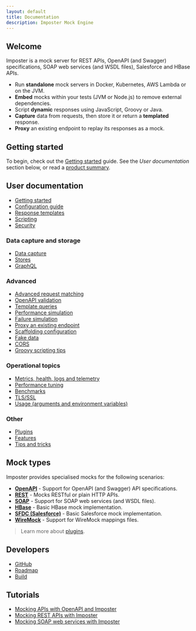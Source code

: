 ```yaml
---
layout: default
title: Documentation
description: Imposter Mock Engine
---
```


## Welcome

Imposter is a mock server for REST APIs, OpenAPI (and Swagger) specifications, SOAP web services (and WSDL files), Salesforce and HBase APIs.

- Run **standalone** mock servers in Docker, Kubernetes, AWS Lambda or on the JVM.
- **Embed** mocks within your tests (JVM or Node.js) to remove external dependencies.
- Script **dynamic** responses using JavaScript, Groovy or Java.
- **Capture** data from requests, then store it or return a **templated** response.
- **Proxy** an existing endpoint to replay its responses as a mock.

## Getting started

To begin, check out the [Getting started](getting_started.md) guide. See the _User documentation_ section below, or read a [product summary](./summary.md).

## User documentation

- [Getting started](getting_started.md)
- [Configuration guide](configuration.md)
- [Response templates](templates.md)
- [Scripting](scripting.md)
- [Security](security.md)

### Data capture and storage

- [Data capture](data_capture.md)
- [Stores](stores.md)
- [GraphQL](stores_graphql.md)

### Advanced

- [Advanced request matching](request_matching.md)
- [OpenAPI validation](openapi_validation.md)
- [Template queries](template_queries.md)
- [Performance simulation](performance_simulation.md)
- [Failure simulation](./failure_simulation.md)
- [Proxy an existing endpoint](proxy_endpoint.md)
- [Scaffolding configuration](scaffold.md)
- [Fake data](fake_data.md)
- [CORS](cors.md)
- [Groovy scripting tips](groovy_tips.md)

### Operational topics

- [Metrics, health, logs and telemetry](metrics_logs_telemetry.md)
- [Performance tuning](./performance_tuning.md)
- [Benchmarks](./benchmarks.md)
- [TLS/SSL](./tls_ssl.md)
- [Usage (arguments and environment variables)](usage.md)

### Other

- [Plugins](./plugins.md)
- [Features](./features.md)
- [Tips and tricks](tips_tricks.md)

## Mock types

Imposter provides specialised mocks for the following scenarios:

- **[OpenAPI](openapi_plugin.md)** - Support for OpenAPI (and Swagger) API specifications.
- **[REST](rest_plugin.md)** - Mocks RESTful or plain HTTP APIs.
- **[SOAP](soap_plugin.md)** - Support for SOAP web services (and WSDL files).
- **[HBase](hbase_plugin.md)** - Basic HBase mock implementation.
- **[SFDC (Salesforce)](sfdc_plugin.md)** - Basic Salesforce mock implementation.
- **[WireMock](wiremock_plugin.md)** - Support for WireMock mappings files.

> Learn more about [plugins](plugins.md).

## Developers

- [GitHub](https://github.com/outofcoffee/imposter)
- [Roadmap](roadmap.md)
- [Build](build.md)

## Tutorials

- [Mocking APIs with OpenAPI and Imposter](https://medium.com/@outofcoffee/mocking-apis-with-swagger-and-imposter-3694bd1733c0)
- [Mocking REST APIs with Imposter](https://medium.com/@outofcoffee/mocking-apis-with-imposter-53bd908632e5)
- [Mocking SOAP web services with Imposter](https://medium.com/@outofcoffee/mocking-soap-web-services-with-imposter-da8e9666b5b4)
